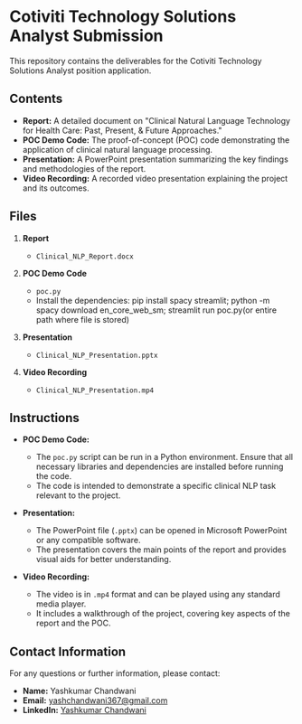# Cotiviti Technology Solutions Analyst Submission

This repository contains the deliverables for the Cotiviti Technology Solutions Analyst position application.

## Contents

- **Report:** A detailed document on "Clinical Natural Language Technology for Health Care: Past, Present, & Future Approaches."
- **POC Demo Code:** The proof-of-concept (POC) code demonstrating the application of clinical natural language processing.
- **Presentation:** A PowerPoint presentation summarizing the key findings and methodologies of the report.
- **Video Recording:** A recorded video presentation explaining the project and its outcomes.

## Files

1. **Report**
   - `Clinical_NLP_Report.docx`

2. **POC Demo Code**
   - `poc.py`
   - Install the dependencies: pip install spacy streamlit; python -m spacy download en_core_web_sm; streamlit run poc.py(or entire path where file is stored)

3. **Presentation**
   - `Clinical_NLP_Presentation.pptx`

4. **Video Recording**
   - `Clinical_NLP_Presentation.mp4`

## Instructions

- **POC Demo Code:** 
  - The `poc.py` script can be run in a Python environment. Ensure that all necessary libraries and dependencies are installed before running the code.
  - The code is intended to demonstrate a specific clinical NLP task relevant to the project.

- **Presentation:**
  - The PowerPoint file (`.pptx`) can be opened in Microsoft PowerPoint or any compatible software.
  - The presentation covers the main points of the report and provides visual aids for better understanding.

- **Video Recording:**
  - The video is in `.mp4` format and can be played using any standard media player.
  - It includes a walkthrough of the project, covering key aspects of the report and the POC.

## Contact Information

For any questions or further information, please contact:

- **Name:** Yashkumar Chandwani
- **Email:** yashchandwani367@gmail.com
- **LinkedIn:** [Yashkumar Chandwani](https://www.linkedin.com/in/yash-chandwani-23448a186/)
